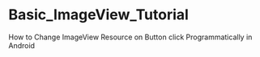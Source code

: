 # Basic_ImageView_Tutorial
How to Change ImageView Resource on Button click Programmatically in Android


